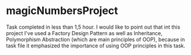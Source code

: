 # magicNumbersProject
Task completed in less than 1,5 hour.
I would like to point out that int this project I've used a Factory Design Pattern as well as Inheritance, Polymorphism
Abstraction (which are main principles of OOP), because in task file it emphasized the importance of using OOP principles in this task.
